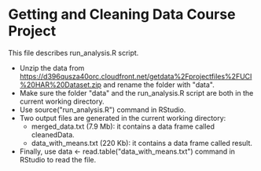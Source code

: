 ﻿Getting and Cleaning Data Course Project
========================================
This file describes run_analysis.R script.
* Unzip the data from https://d396qusza40orc.cloudfront.net/getdata%2Fprojectfiles%2FUCI%20HAR%20Dataset.zip and rename the folder with "data".
* Make sure the folder "data" and the run_analysis.R script are both in the current working directory.
* Use source("run_analysis.R") command in RStudio. 
* Two output files are generated in the current working directory:
  - merged_data.txt (7.9 Mb): it contains a data frame called cleanedData.
  - data_with_means.txt (220 Kb): it contains a data frame called result.
* Finally, use data <- read.table("data_with_means.txt") command in RStudio to read the file. 